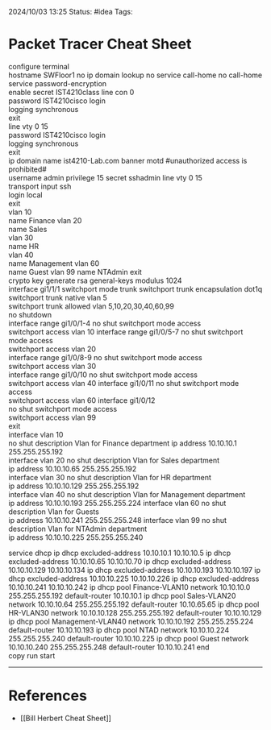 2024/10/03 13:25
Status: #idea
Tags:

# Packet Tracer Cheat Sheet

configure terminal  
hostname SWFloor1
no ip domain lookup
no service call-home
no call-home
service password-encryption  
enable secret IST4210class
line con 0  
password IST4210cisco
login  
logging synchronous  
exit  
line vty 0 15  
password IST4210cisco
login  
logging synchronous  
exit  
ip domain name ist4210-Lab.com 
banner motd #unauthorized access is prohibited#  
username admin privilege 15 secret sshadmin
line vty 0 15  
transport input ssh  
login local  
exit  
vlan 10  
name Finance 
vlan 20  
name Sales  
vlan 30  
name HR  
vlan 40  
name Management 
vlan 60  
name Guest
vlan 99 
name NTAdmin 
exit  
crypto key generate rsa general-keys modulus 1024  
interface gi1/1/1
switchport mode trunk
switchport trunk encapsulation dot1q
switchport trunk native vlan 5  
switchport trunk allowed vlan 5,10,20,30,40,60,99  
no shutdown  
interface range gi1/0/1-4
no shut
switchport mode access  
switchport access vlan 10
interface range gi1/0/5-7
no shut
switchport mode access  
switchport access vlan 20  
interface range gi1/0/8-9
no shut
switchport mode access  
switchport access vlan 30  
interface range gi1/0/10
no shut
switchport mode access  
switchport access vlan 40
interface gi1/0/11
no shut
switchport mode access  
switchport access vlan 60
interface gi1/0/12  
no shut
switchport mode access  
switchport access vlan 99  
exit  
interface vlan 10  
no shut
description Vlan for Finance department
ip address 10.10.10.1 255.255.255.192  
interface vlan 20
no shut
description Vlan for Sales department  
ip address 10.10.10.65 255.255.255.192  
interface vlan 30
no shut
description Vlan for HR department  
ip address 10.10.10.129 255.255.255.192  
interface vlan 40
no shut
description Vlan for Management department  
ip address 10.10.10.193 255.255.255.224
interface vlan 60
no shut
description Vlan for Guests  
ip address 10.10.10.241 255.255.255.248
interface vlan 99
no shut
description Vlan for NTAdmin department  
ip address 10.10.10.225 255.255.255.240

service dhcp
ip dhcp excluded-address 10.10.10.1 10.10.10.5
ip dhcp excluded-address 10.10.10.65 10.10.10.70
ip dhcp excluded-address 10.10.10.129 10.10.10.134
ip dhcp excluded-address 10.10.10.193 10.10.10.197
ip dhcp excluded-address 10.10.10.225 10.10.10.226
ip dhcp excluded-address 10.10.10.241 10.10.10.242
ip dhcp pool Finance-VLAN10
network 10.10.10.0 255.255.255.192
default-router 10.10.10.1
ip dhcp pool Sales-VLAN20
network 10.10.10.64 255.255.255.192
default-router 10.10.65.65
ip dhcp pool HR-VLAN30
network 10.10.10.128 255.255.255.192
default-router 10.10.10.129
ip dhcp pool Management-VLAN40
network 10.10.10.192 255.255.255.224
default-router 10.10.10.193
ip dhcp pool NTAD
network 10.10.10.224 255.255.255.240
default-router 10.10.10.225
ip dhcp pool Guest
network 10.10.10.240 255.255.255.248
default-router 10.10.10.241
end  
copy run start






---
# References

- [[Bill Herbert Cheat Sheet]]